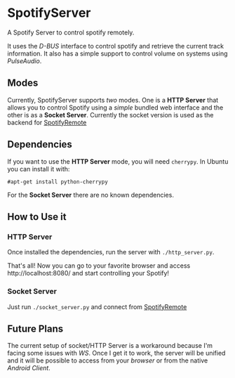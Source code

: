 # SpotifyServer
A Spotify Server to control spotify remotely.

It uses the *D-BUS* interface to control spotify and retrieve the current track
information.
It also has a simple support to control volume on systems using *PulseAudio*.

## Modes
Currently, SpotifyServer supports *two* modes. One is a **HTTP Server**
that allows you to control Spotify using a *simple* bundled web interface
and the other is as a **Socket Server**. Currently the socket version is used
as the backend for [SpotifyRemote](https://github.com/WasserX/SpotifyRemote)

## Dependencies
If you want to use the **HTTP Server** mode, you will need `cherrypy`.
In Ubuntu you can install it with:

```
#apt-get install python-cherrypy
```

For the **Socket Server** there are no known dependencies.

## How to Use it

### HTTP Server
Once installed the dependencies, run the server with `./http_server.py`.

That's all! Now you can go to your favorite browser and access
http://localhost:8080/ and start controlling your Spotify!

### Socket Server
Just run `./socket_server.py` and connect from [SpotifyRemote](https://github.com/WasserX/SpotifyRemote)

## Future Plans
The current setup of socket/HTTP Server is a workaround because I'm facing some
issues with *WS*. Once I get it to work, the server will be unified and it will
be possible to access from your *browser* or from the native *Android Client*.
